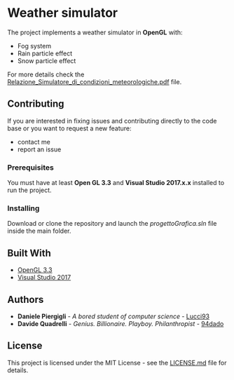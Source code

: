 # Weather simulator

The project implements a weather simulator in **OpenGL** with:

* Fog system
* Rain particle effect
* Snow particle effect

For more details check the [Relazione_Simulatore_di_condizioni_meteorologiche.pdf](Relazione_Simulatore_di_condizioni_meteorologiche.pdf) file.

## Contributing

If you are interested in fixing issues and contributing directly to the code base or you want to request a new feature:

* contact me
* report an issue

### Prerequisites

You must have at least **Open GL 3.3** and **Visual Studio 2017.x.x** installed to run the project.

### Installing

Download or clone the repository and launch the *progettoGrafica.sln* file inside the main folder.

## Built With

* [OpenGL 3.3](https://sourceforge.net/directory/os:mac/?q=opengl+3.3)
* [Visual Studio 2017](https://visualstudio.microsoft.com/downloads/?rr=https%3A%2F%2Fwww.google.com%2F)

## Authors

* **Daniele Piergigli** - *A bored student of computer science* - [Lucci93](https://github.com/Lucci93)
* **Davide Quadrelli** - *Genius. Billionaire. Playboy. Philanthropist* - [94dado](https://github.com/94dado)

## License

This project is licensed under the MIT License - see the [LICENSE.md](LICENSE.md) file for details.
